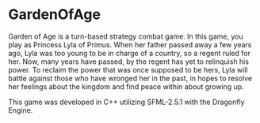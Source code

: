 # GardenOfAge
 
Garden of Age is a turn-based strategy combat game. In this game, you play as Princess Lyla of Primus. When her father passed away a few years ago, Lyla was too young to be in charge of a country, so a regent ruled for her. Now, many years have passed, by the regent has yet to relinquish his power. To reclaim the power that was once supposed to be hers, Lyla will battle against those who have wronged her in the past, in hopes to resolve her feelings about the kingdom and find peace within about growing up.

This game was developed in C++ utilizing SFML-2.5.1 with the Dragonfly Engine.
